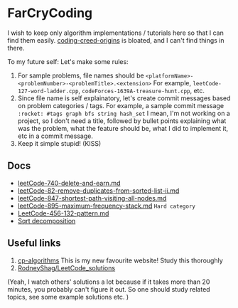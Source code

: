 # FarCryCoding
I wish to keep only algorithm implementations / tutorials here so that I can find them easily. 
[coding-creed-origins](https://github.com/fahimfarhan/coding-creed-origins) is bloated, and I can't find things in there.

To my future self: Let's make some rules:
1. For sample problems, file names should be `<platformName>-<problemNumber>-<problemTitle>.<extension>`
  For example, `leetCode-127-word-ladder.cpp`, `codeForces-1639A-treasure-hunt.cpp`, etc.
2. Since file name is self explainatory, let's create commit messages based on problem categories / tags.
  For example, a sample commit message `:rocket: #tags graph bfs string hash_set`
  I mean, I'm not working on a project, so I don't need a title, followed by bullet points explaining what was the 
  problem, what the feature should be, what I did to implement it, etc in a commit message.
3. Keep it simple stupid! (KISS)

## Docs
* [leetCode-740-delete-and-earn.md](./docs/leetCode/leetCode-740-delete-and-earn.md)
* [leetCode-82-remove-duplicates-from-sorted-list-ii.md](./docs/leetCode/leetCode-82-remove-duplicates-from-sorted-list-ii.md)
* [leetCode-847-shortest-path-visiting-all-nodes.md](./docs/leetCode/leetCode-847-shortest-path-visiting-all-nodes.md)
* [leetCode-895-maximum-frequency-stack.md](./docs/leetCode/leetCode-895-maximum-frequency-stack.md)  `Hard category`
* [LeetCode-456-132-pattern.md](./docs/leetCode/LeetCode-456-132-pattern.md)
* [Sqrt decomposition](./docs/e-maxx-eng/sqrt_decomposition.md)
## Useful links
1. [cp-algorithms](https://cp-algorithms.com/index.html) This is my new favourite website! Study this thoroughly
2. [RodneyShag/LeetCode_solutions](https://github.com/RodneyShag/LeetCode_solutions) 

(Yeah, I watch others' solutions a lot because if it takes more than 20 minutes, you probably can't figure it out. So one should 
study related topics, see some example solutions etc. )
